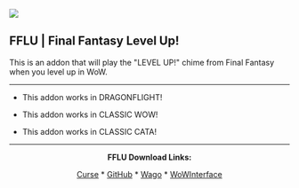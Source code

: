 [![](https://img.shields.io/static/v1?label=Donate&message=CashApp&color=brightgreen)](https://bit.ly/3fyxxSU)

**FFLU | Final Fantasy Level Up!**
------------------------------

This is an addon that will play the "LEVEL UP!" chime from Final Fantasy when you level up in WoW.

------------------------------

- This addon works in DRAGONFLIGHT!

- This addon works in CLASSIC WOW!

- This addon works in CLASSIC CATA!

------------------------------
<div align="center">

**FFLU Download Links:**

[Curse](https://www.curseforge.com/wow/addons/fflu "This link takes you to the Curseforge.com website, you may download it here and help support the developers.") * [GitHub](https://github.com/donniedice/FFLU "This link takes you to the GitHub.com website, you may download it here.") * [Wago](https://addons.wago.io/addons/fflu "This link takes you to the Wago.io website, you may download it here and help support the developers.") * [WoWInterface](https://wowinterface.com/downloads/info26252-FFLU-FinalFantasyLevelUp.html "This link takes you to the WoWInterface.com website, you may download it here.")

</div>
